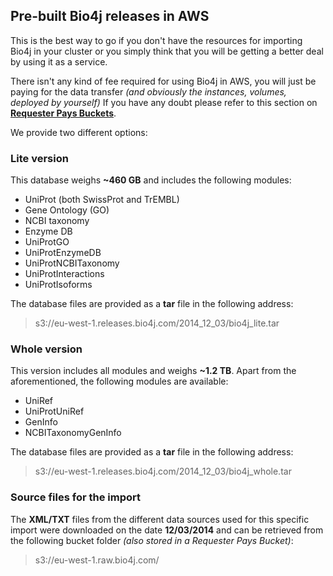 ## Pre-built Bio4j releases in AWS

This is the best way to go if you don't have the resources for importing Bio4j in your cluster or you simply think that you will be getting a better deal by using it as a service.

There isn't any kind of fee required for using Bio4j in AWS, you will just be paying for the data transfer _(and obviously the instances, volumes, deployed by yourself)_
If you have any doubt please refer to this section on **[Requester Pays Buckets](http://docs.aws.amazon.com/AmazonS3/latest/dev/RequesterPaysBuckets.html)**.

We provide two different options:

### Lite version

This database weighs **~460 GB** and includes the following modules:

- UniProt (both SwissProt and TrEMBL) 
- Gene Ontology (GO)
- NCBI taxonomy
- Enzyme DB
- UniProtGO
- UniProtEnzymeDB
- UniProtNCBITaxonomy
- UniProtInteractions
- UniProtIsoforms

The database files are provided as a **tar** file in the following address:

> s3://eu-west-1.releases.bio4j.com/2014_12_03/bio4j_lite.tar

### Whole version

This version includes all modules and weighs **~1.2 TB**. Apart from the aforementioned, the following modules are available:

- UniRef
- UniProtUniRef
- GenInfo
- NCBITaxonomyGenInfo

The database files are provided as a **tar** file in the following address:

> s3://eu-west-1.releases.bio4j.com/2014_12_03/bio4j_whole.tar

### Source files for the import

The **XML/TXT** files from the different data sources used for this specific import were downloaded on the date **12/03/2014** and can be retrieved from the following bucket folder _(also stored in a Requester Pays Bucket)_:

> s3://eu-west-1.raw.bio4j.com/
